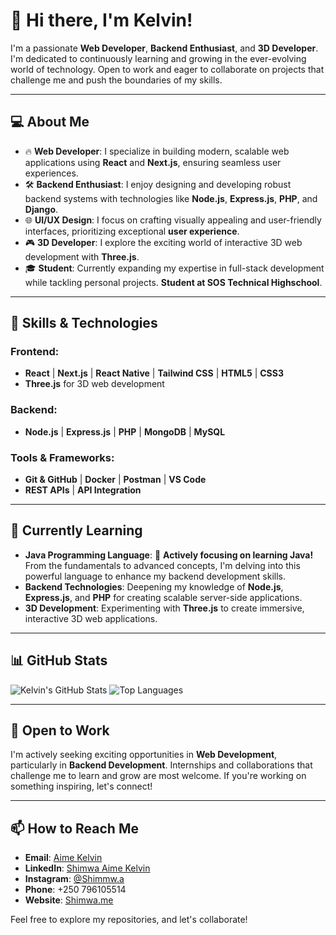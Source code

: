 # 👋 Hi there, I'm Kelvin!

I'm a passionate **Web Developer**, **Backend Enthusiast**, and **3D Developer**. I'm dedicated to continuously learning and growing in the ever-evolving world of technology. Open to work and eager to collaborate on projects that challenge me and push the boundaries of my skills.

---

## 💻 About Me
- 🔥 **Web Developer**: I specialize in building modern, scalable web applications using **React** and **Next.js**, ensuring seamless user experiences.
- 🛠️ **Backend Enthusiast**: I enjoy designing and developing robust backend systems with technologies like **Node.js**, **Express.js**, **PHP**, and **Django**.
- 🌐 **UI/UX Design**: I focus on crafting visually appealing and user-friendly interfaces, prioritizing exceptional **user experience**.
- 🎮 **3D Developer**: I explore the exciting world of interactive 3D web development with **Three.js**.
- 🎓 **Student**: Currently expanding my expertise in full-stack development while tackling personal projects. **Student at SOS Technical Highschool**.

---

## 🚀 Skills & Technologies

### Frontend:
- **React** | **Next.js** | **React Native** | **Tailwind CSS** | **HTML5** | **CSS3**
- **Three.js** for 3D web development

### Backend:
- **Node.js** | **Express.js** | **PHP** | **MongoDB** | **MySQL**

### Tools & Frameworks:
- **Git & GitHub** | **Docker** | **Postman** | **VS Code**
- **REST APIs** | **API Integration**

---

## 🌱 Currently Learning
- **Java Programming Language**: 🌟 **Actively focusing on learning Java!** From the fundamentals to advanced concepts, I'm delving into this powerful language to enhance my backend development skills.
- **Backend Technologies**: Deepening my knowledge of **Node.js**, **Express.js**, and **PHP** for creating scalable server-side applications.
- **3D Development**: Experimenting with **Three.js** to create immersive, interactive 3D web applications.

---

## 📊 GitHub Stats

![Kelvin's GitHub Stats](https://github-readme-stats.vercel.app/api?username=aimekelvin&show_icons=true&theme=radical)
![Top Languages](https://github-readme-stats.vercel.app/api/top-langs/?username=aimekelvin&layout=compact&theme=radical)

---

## 👀 Open to Work
I'm actively seeking exciting opportunities in **Web Development**, particularly in **Backend Development**. Internships and collaborations that challenge me to learn and grow are most welcome. If you're working on something inspiring, let's connect!

---

## 📫 How to Reach Me
- **Email**: [Aime Kelvin](mailto:your.kellykelvinaime@gmail.com)
- **LinkedIn**: [Shimwa Aime Kelvin](https://linkedin.com/in/Aimekelvin)
- **Instagram**: [@Shimmw.a](https://instagram.com/shimmw.a)
- **Phone**: +250 796105514
- **Website**: [Shimwa.me](https://shimwa.me)

Feel free to explore my repositories, and let's collaborate!

